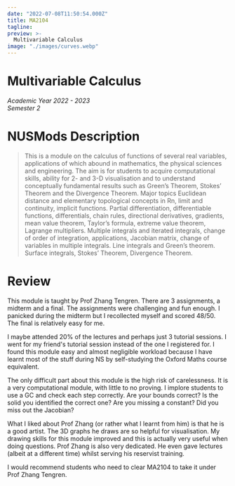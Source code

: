 ```yaml
---
date: "2022-07-08T11:50:54.000Z"
title: MA2104
tagline:
preview: >-
  Multivariable Calculus
image: "./images/curves.webp"
--- 
```


# Multivariable Calculus
*Academic Year 2022 - 2023*  
*Semester 2*

# NUSMods Description
> This is a module on the calculus of functions of several real variables, applications of which abound in mathematics, the physical sciences and engineering. The aim is for students to acquire computational skills, ability for 2- and 3-D visualisation and to understand conceptually fundamental results such as Green’s Theorem, Stokes’ Theorem and the Divergence Theorem. Major topics Euclidean distance and elementary topological concepts in Rn, limit and continuity, implicit functions. Partial differentiation, differentiable functions, differentials, chain rules, directional derivatives, gradients, mean value theorem, Taylor’s formula, extreme value theorem, Lagrange multipliers. Multiple integrals and iterated integrals, change of order of integration, applications, Jacobian matrix, change of variables in multiple integrals. Line integrals and Green’s theorem. Surface integrals, Stokes’ Theorem, Divergence Theorem.

# Review
This module is taught by Prof Zhang Tengren. There are 3 assignments, a midterm and a final. The assignments were challenging and fun enough. I panicked during the midterm but I recollected myself and scored 48/50. The final is relatively easy for me.

I maybe attended 20% of the lectures and perhaps just 3 tutorial sessions. I went for my friend's tutorial session instead of the one I registered for. I found this module easy and almost negligible workload because I have learnt most of the stuff during NS by self-studying the Oxford Maths course equivalent.

The only difficult part about this module is the high risk of carelessness. It is a very computational module, with little to no proving. I implore students to use a GC and check each step correctly. Are your bounds correct? Is the solid you identified the correct one? Are you missing a constant? Did you miss out the Jacobian?

What I liked about Prof Zhang (or rather what I learnt from him) is that he is a good artist. The 3D graphs he draws are so helpful for visualisation. My drawing skills for this module improved and this is actually very useful when doing questions. Prof Zhang is also very dedicated. He even gave lectures (albeit at a different time) whilst serving his reservist training.

I would recommend students who need to clear MA2104 to take it under Prof Zhang Tengren.


